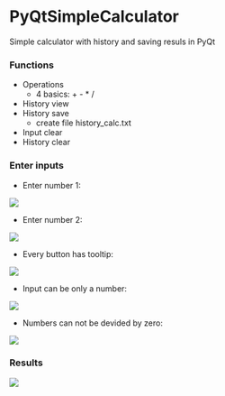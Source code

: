 # PyQtSimpleCalculator
Simple calculator with history and saving resuls in PyQt
### Functions
- Operations
  - 4 basics: + - * /
- History view
- History save
  - create file history_calc.txt
- Input clear
- History clear

### Enter inputs
- Enter number 1:
  
![](https://github.com/hrosicka/PyQtSimpleCalculator/blob/master/doc/MainWindow1.PNG)

- Enter number 2:
  
![](https://github.com/hrosicka/PyQtSimpleCalculator/blob/master/doc/MainWindow2.PNG)

- Every button has tooltip:
  
![](https://github.com/hrosicka/PyQtSimpleCalculator/blob/master/doc/Tooltip.png)

- Input can be only a number:
  
![](https://github.com/hrosicka/PyQtSimpleCalculator/blob/master/doc/InputError.PNG)

- Numbers can not be devided by zero:

![](https://github.com/hrosicka/PyQtSimpleCalculator/blob/master/doc/ErrorDividedByZero.PNG)

### Results
![](https://github.com/hrosicka/PyQtSimpleCalculator/blob/master/doc/ResultsAndHistory.PNG)



